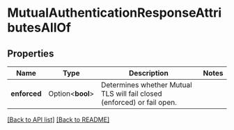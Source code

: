 # MutualAuthenticationResponseAttributesAllOf

## Properties

Name | Type | Description | Notes
------------ | ------------- | ------------- | -------------
**enforced** | Option<**bool**> | Determines whether Mutual TLS will fail closed (enforced) or fail open. | 

[[Back to API list]](../README.md#documentation-for-api-endpoints) [[Back to README]](../README.md)


